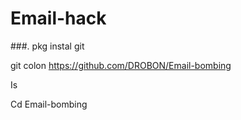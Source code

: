 # Email-hack


###.  pkg instal git




git colon https://github.com/DROBON/Email-bombing

Is

Cd Email-bombing






